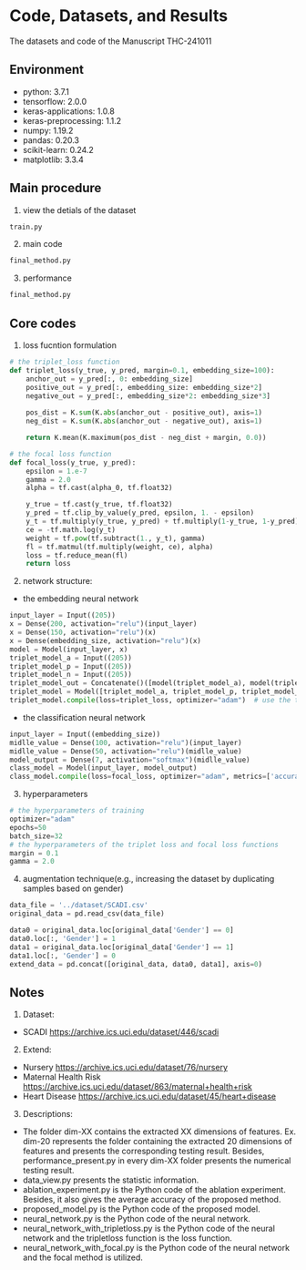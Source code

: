 # Code, Datasets, and Results
The datasets and code of the Manuscript THC-241011

## Environment
* python: 3.7.1
* tensorflow: 2.0.0
* keras-applications: 1.0.8
* keras-preprocessing: 1.1.2
* numpy: 1.19.2
* pandas: 0.20.3
* scikit-learn: 0.24.2
* matplotlib: 3.3.4
  
## Main procedure
1. view the detials of the dataset
```python
train.py
```
2. main code
```python
final_method.py
```
3. performance
```python
final_method.py
```

## Core codes
1. loss fucntion formulation
```python
# the triplet_loss function
def triplet_loss(y_true, y_pred, margin=0.1, embedding_size=100):  
    anchor_out = y_pred[:, 0: embedding_size] 
    positive_out = y_pred[:, embedding_size: embedding_size*2]
    negative_out = y_pred[:, embedding_size*2: embedding_size*3]
    
    pos_dist = K.sum(K.abs(anchor_out - positive_out), axis=1)  
    neg_dist = K.sum(K.abs(anchor_out - negative_out), axis=1)  

    return K.mean(K.maximum(pos_dist - neg_dist + margin, 0.0))

# the focal loss function
def focal_loss(y_true, y_pred):
    epsilon = 1.e-7
    gamma = 2.0
    alpha = tf.cast(alpha_0, tf.float32)

    y_true = tf.cast(y_true, tf.float32)
    y_pred = tf.clip_by_value(y_pred, epsilon, 1. - epsilon)
    y_t = tf.multiply(y_true, y_pred) + tf.multiply(1-y_true, 1-y_pred)
    ce = -tf.math.log(y_t)
    weight = tf.pow(tf.subtract(1., y_t), gamma)
    fl = tf.matmul(tf.multiply(weight, ce), alpha)
    loss = tf.reduce_mean(fl)
    return loss
```
2. network structure:
* the embedding neural network
```python
input_layer = Input((205))
x = Dense(200, activation="relu")(input_layer)
x = Dense(150, activation="relu")(x)
x = Dense(embedding_size, activation="relu")(x)
model = Model(input_layer, x)
triplet_model_a = Input((205))
triplet_model_p = Input((205))
triplet_model_n = Input((205))
triplet_model_out = Concatenate()([model(triplet_model_a), model(triplet_model_p), model(triplet_model_n)])
triplet_model = Model([triplet_model_a, triplet_model_p, triplet_model_n], triplet_model_out)
triplet_model.compile(loss=triplet_loss, optimizer="adam")  # use the triplet loss
```
* the classification neural network
```python
input_layer = Input((embedding_size))
midlle_value = Dense(100, activation="relu")(input_layer)
midlle_value = Dense(50, activation="relu")(midlle_value)
model_output = Dense(7, activation="softmax")(midlle_value)
class_model = Model(input_layer, model_output)
class_model.compile(loss=focal_loss, optimizer="adam", metrics=['accuracy', f1])  # use the focal loss
```

3. hyperparameters
```python
# the hyperparameters of training
optimizer="adam"
epochs=50
batch_size=32
# the hyperparameters of the triplet loss and focal loss functions
margin = 0.1
gamma = 2.0
```

4. augmentation technique(e.g., increasing the dataset by duplicating samples based on gender)
```python
data_file = '../dataset/SCADI.csv'
original_data = pd.read_csv(data_file)

data0 = original_data.loc[original_data['Gender'] == 0]
data0.loc[:, 'Gender'] = 1
data1 = original_data.loc[original_data['Gender'] == 1]
data1.loc[:, 'Gender'] = 0
extend_data = pd.concat([original_data, data0, data1], axis=0)
```

## Notes
1. Dataset: 
* SCADI https://archive.ics.uci.edu/dataset/446/scadi

2. Extend:
* Nursery https://archive.ics.uci.edu/dataset/76/nursery
* Maternal Health Risk https://archive.ics.uci.edu/dataset/863/maternal+health+risk
* Heart Disease https://archive.ics.uci.edu/dataset/45/heart+disease

3. Descriptions:
* The folder dim-XX contains the extracted XX dimensions of features. Ex. dim-20 represents the folder containing the extracted 20 dimensions of features and presents the corresponding testing result.  Besides, performance_present.py in every dim-XX folder presents the numerical testing result.
* data_view.py presents the statistic information. 
* ablation_experiment.py is the Python code of the ablation experiment. Besides, it also gives the average accuracy of the proposed method. 
* proposed_model.py is the Python code of the proposed model. 
* neural_network.py is the Python code of the neural network.
* neural_network_with_tripletloss.py is the Python code of the neural network and the tripletloss function is the loss function.
* neural_network_with_focal.py is the Python code of the neural network and the focal method is utilized.
